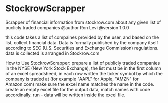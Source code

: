 # StockrowScrapper
Scrapper of financial information from stockrow.com about any given list of puclicly traded companies
@author Ron Levi
@version 1.0.0

this code takes a list of compaines provided by the user, and based on the list, collect financial data.
Data is formally published by the company itself according to SEC (U.S. Securities and Exchange Commission) regulations.
data is collected is arranged in Stockrow.com

How to Use StockrowScrapper:
prepare a list of publicly traded companies in the NYSE (New York Stock Exchange),
the list must be in the first column of an excel spreadsheed, in each row written the ticker symbol
by which the company is traded at (for example "AAPL" for Apple, "AMZN" for Amazon.com)
make sure the excel name matches the name in the code.
create an empty excel file for the output data, match names with code accordinally.
run - data will be written inside the excel file.

